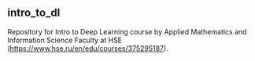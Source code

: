 ## intro_to_dl
Repository for Intro to Deep Learning course by Applied Mathematics and Information Science Faculty at HSE (https://www.hse.ru/en/edu/courses/375295187).
